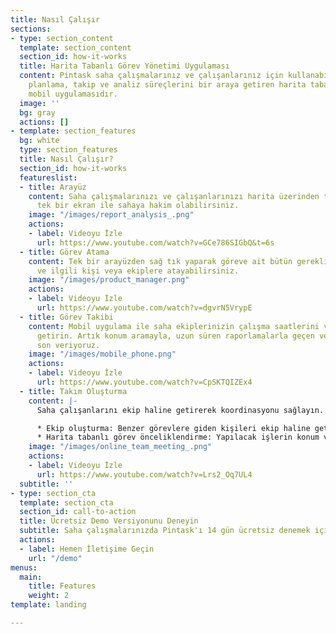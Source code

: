 ```yaml
---
title: Nasıl Çalışır
sections:
- type: section_content
  template: section_content
  section_id: how-it-works
  title: Harita Tabanlı Görev Yönetimi Uygulaması
  content: Pintask saha çalışmalarınız ve çalışanlarınız için kullanabileceğiniz,
    planlama, takip ve analiz süreçlerini bir araya getiren harita tabanlı web ve
    mobil uygulamasıdır.
  image: ''
  bg: gray
  actions: []
- template: section_features
  bg: white
  type: section_features
  title: Nasıl Çalışır?
  section_id: how-it-works
  featureslist:
  - title: Arayüz
    content: Saha çalışmalarınızı ve çalışanlarınızı harita üzerinden takip edebilir
      tek bir ekran ile sahaya hakim olabilirsiniz.
    image: "/images/report_analysis_.png"
    actions:
    - label: Videoyu İzle
      url: https://www.youtube.com/watch?v=GCe786SIGbQ&t=6s
  - title: Görev Atama
    content: Tek bir arayüzden sağ tık yaparak göreve ait bütün gereklilikleri belirleyebilir
      ve ilgili kişi veya ekiplere atayabilirsiniz.
    image: "/images/product_manager.png"
    actions:
    - label: Videoyu İzle
      url: https://www.youtube.com/watch?v=dgvrN5VrypE
  - title: Görev Takibi
    content: Mobil uygulama ile saha ekiplerinizin çalışma saatlerini verimli hale
      getirin. Artık konum aramayla, uzun süren raporlamalarla geçen verimsiz zamanlara
      son veriyoruz.
    image: "/images/mobile_phone.png"
    actions:
    - label: Videoyu İzle
      url: https://www.youtube.com/watch?v=CpSKTQIZEx4
  - title: Takım Oluşturma
    content: |-
      Saha çalışanlarını ekip haline getirerek koordinasyonu sağlayın.

      * Ekip oluşturma: Benzer görevlere giden kişileri ekip haline getirme ve ekibe iş atama
      * Harita tabanlı görev önceliklendirme: Yapılacak işlerin konum ve önceliğe göre sıralanmasıyla ekipler için verimli iş planlamaları
    image: "/images/online_team_meeting_.png"
    actions:
    - label: Videoyu İzle
      url: https://www.youtube.com/watch?v=Lrs2_Oq7UL4
  subtitle: ''
- type: section_cta
  template: section_cta
  section_id: call-to-action
  title: Ücretsiz Demo Versiyonunu Deneyin
  subtitle: Saha çalışmalarınızda Pintask'ı 14 gün ücretsiz denemek için
  actions:
  - label: Hemen İletişime Geçin
    url: "/demo"
menus:
  main:
    title: Features
    weight: 2
template: landing

---
```

